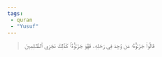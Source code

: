 ```yaml
---
tags: 
 - quran 
 - "Yusuf"
---
```


> قَالُواْ جَزَـٰٓؤُهُۥ مَن وُجِدَ فِي رَحۡلِهِۦ فَهُوَ جَزَـٰٓؤُهُۥۚ كَذَٰلِكَ نَجۡزِي ٱلظَّـٰلِمِينَ
